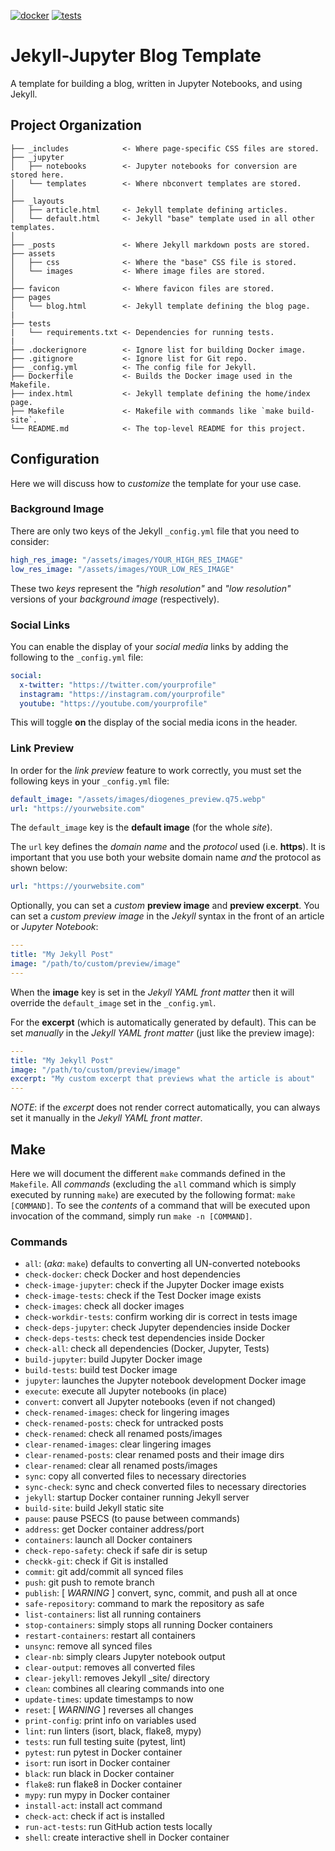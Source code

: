 [![docker](https://github.com/DiogenesAnalytics/blog_template/actions/workflows/docker-publish.yml/badge.svg)](https://github.com/DiogenesAnalytics/blog_template/actions/workflows/docker-publish.yml)
[![tests](https://github.com/DiogenesAnalytics/blog_template/actions/workflows/tests.yml/badge.svg)](https://github.com/DiogenesAnalytics/blog_template/actions/workflows/tests.yml)

# Jekyll-Jupyter Blog Template
A template for building a blog, written in Jupyter Notebooks, and using Jekyll.

## Project Organization
```
├── _includes            <- Where page-specific CSS files are stored.
├── _jupyter
│   ├── notebooks        <- Jupyter notebooks for conversion are stored here.
│   └── templates        <- Where nbconvert templates are stored.
│
├── _layouts
│   ├── article.html     <- Jekyll template defining articles.
│   └── default.html     <- Jekyll "base" template used in all other templates.
│
├── _posts               <- Where Jekyll markdown posts are stored.
├── assets
│   ├── css              <- Where the "base" CSS file is stored.
│   └── images           <- Where image files are stored.
│
├── favicon              <- Where favicon files are stored.
├── pages
│   └── blog.html        <- Jekyll template defining the blog page.
|
├── tests
|   └── requirements.txt <- Dependencies for running tests.
|
├── .dockerignore        <- Ignore list for building Docker image.
├── .gitignore           <- Ignore list for Git repo.
├── _config.yml          <- The config file for Jekyll.
├── Dockerfile           <- Builds the Docker image used in the Makefile.
├── index.html           <- Jekyll template defining the home/index page.
├── Makefile             <- Makefile with commands like `make build-site`.
└── README.md            <- The top-level README for this project.
```

## Configuration
Here we will discuss how to *customize* the template for your use case.

### Background Image
There are only two keys of the Jekyll `_config.yml` file that you need to consider:
```yml
high_res_image: "/assets/images/YOUR_HIGH_RES_IMAGE"
low_res_image: "/assets/images/YOUR_LOW_RES_IMAGE"
```

These two *keys* represent the *"high resolution"* and *"low resolution"* versions
of your *background image* (respectively).

### Social Links
You can enable the display of your *social media* links by adding the following to the
`_config.yml` file:
```yml
social:
  x-twitter: "https://twitter.com/yourprofile"
  instagram: "https://instagram.com/yourprofile"
  youtube: "https://youtube.com/yourprofile"
```

This will toggle **on** the display of the social media icons in the header.

### Link Preview
In order for the *link preview* feature to work correctly, you must set the
following keys in your `_config.yml` file:
```yml
default_image: "/assets/images/diogenes_preview.q75.webp"
url: "https://yourwebsite.com"
```
The `default_image` key is the **default image** (for the whole *site*).

The `url` key defines the *domain name* and the *protocol* used (i.e. **https**).
It is important that you use both your website domain name *and* the protocol
as shown below:
```yml
url: "https://yourwebsite.com"
```

Optionally, you can set a *custom* **preview image** and **preview excerpt**.
You can set a *custom preview image* in the *Jekyll* syntax in the front of
an article or *Jupyter Notebook*:
```yml
---
title: "My Jekyll Post"
image: "/path/to/custom/preview/image"
---
```
When the **image** key is set in the *Jekyll YAML front matter* then it will
override the `default_image` set in the `_config.yml`.

For the **excerpt** (which is automatically generated by
default). This can be set *manually* in the *Jekyll YAML front matter*
(just like the preview image):
```yml
---
title: "My Jekyll Post"
image: "/path/to/custom/preview/image"
excerpt: "My custom excerpt that previews what the article is about"
---
```
*NOTE*: if the *excerpt* does not render correct automatically, you can always
set it manually in the *Jekyll YAML front matter*.

## Make
Here we will document the different `make` commands defined in the `Makefile`.
All *commands* (excluding the `all` command which is simply executed by
running `make`) are executed by the following format: `make [COMMAND]`. To see
the *contents* of a command that will be executed upon invocation of the
command, simply run `make -n [COMMAND]`.

### Commands
+ `all`: (*aka*: `make`) defaults to converting all UN-converted notebooks
+ `check-docker`: check Docker and host dependencies
+ `check-image-jupyter`: check if the Jupyter Docker image exists
+ `check-image-tests`: check if the Test Docker image exists
+ `check-images`: check all docker images
+ `check-workdir-tests`: confirm working dir is correct in tests image
+ `check-deps-jupyter`: check Jupyter dependencies inside Docker
+ `check-deps-tests`: check test dependencies inside Docker
+ `check-all`: check all dependencies (Docker, Jupyter, Tests)
+ `build-jupyter`: build Jupyter Docker image
+ `build-tests`: build test Docker image
+ `jupyter`: launches the Jupyter notebook development Docker image
+ `execute`: execute all Jupyter notebooks (in place)
+ `convert`: convert all Jupyter notebooks (even if not changed)
+ `check-renamed-images`: check for lingering images
+ `check-renamed-posts`: check for untracked posts
+ `check-renamed`: check all renamed posts/images
+ `clear-renamed-images`: clear lingering images
+ `clear-renamed-posts`: clear renamed posts and their image dirs
+ `clear-renamed`: clear all renamed posts/images
+ `sync`: copy all converted files to necessary directories
+ `sync-check`: sync and check converted files to necessary directories
+ `jekyll`: startup Docker container running Jekyll server
+ `build-site`: build Jekyll static site
+ `pause`: pause PSECS (to pause between commands)
+ `address`: get Docker container address/port
+ `containers`: launch all Docker containers
+ `check-repo-safety`: check if safe dir is setup
+ `checkk-git`: check if Git is installed
+ `commit`: git add/commit all synced files
+ `push`: git push to remote branch
+ `publish`: [ *WARNING* ] convert, sync, commit, and push all at once
+ `safe-repository`: command to mark the repository as safe
+ `list-containers`: list all running containers
+ `stop-containers`: simply stops all running Docker containers
+ `restart-containers`: restart all containers
+ `unsync`: remove all synced files
+ `clear-nb`: simply clears Jupyter notebook output
+ `clear-output`: removes all converted files
+ `clear-jekyll`: removes Jekyll _site/ directory
+ `clean`: combines all clearing commands into one
+ `update-times`: update timestamps to now
+ `reset`: [ *WARNING* ] reverses all changes
+ `print-config`: print info on variables used
+ `lint`: run linters (isort, black, flake8, mypy)
+ `tests`: run full testing suite (pytest, lint)
+ `pytest`: run pytest in Docker container
+ `isort`: run isort in Docker container
+ `black`: run black in Docker container
+ `flake8`: run flake8 in Docker container
+ `mypy`: run mypy in Docker container
+ `install-act`: install act command
+ `check-act`: check if act is installed
+ `run-act-tests`: run GitHub action tests locally
+ `shell`: create interactive shell in Docker container
